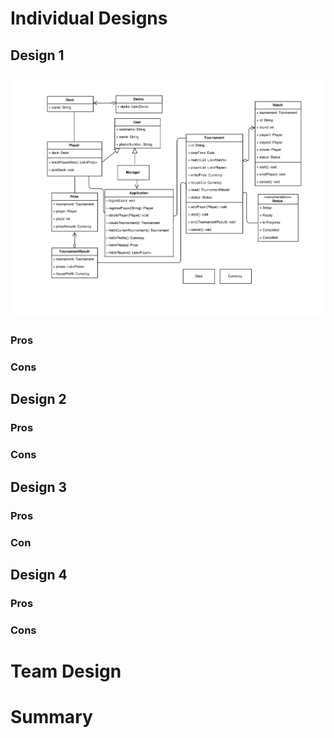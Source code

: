# Individual Designs
## Design 1
![dlee317](../Design-Individual/dlee317/design.png)
### Pros
### Cons
## Design 2
### Pros
### Cons
## Design 3
### Pros
### Con
## Design 4
### Pros
### Cons
# Team Design
# Summary
